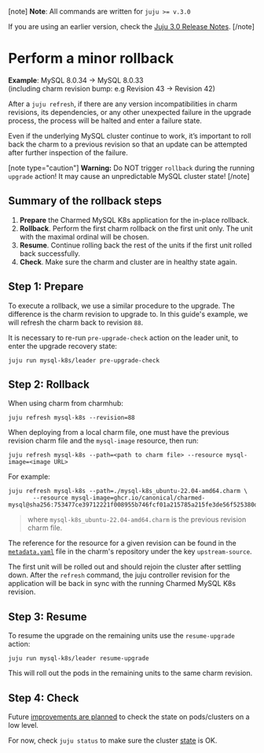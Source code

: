 [note]
**Note**: All commands are written for `juju >= v.3.0`

If you are using an earlier version, check the [Juju 3.0 Release Notes](https://juju.is/docs/juju/roadmap#heading--juju-3-0-0---22-oct-2022).
[/note]

# Perform a minor rollback
**Example**: MySQL 8.0.34 -> MySQL 8.0.33<br/>
(including charm revision bump: e.g Revision 43 -> Revision 42)

After a `juju refresh`, if there are any version incompatibilities in charm revisions, its dependencies, or any other unexpected failure in the upgrade process, the process will be halted and enter a failure state.

Even if the underlying MySQL cluster continue to work, it’s important to roll back the charm to a previous revision so that an update can be attempted after further inspection of the failure.

[note type="caution"]
**Warning:** Do NOT trigger `rollback` during the running `upgrade` action! It may cause an  unpredictable MySQL cluster state!
[/note]

## Summary of the rollback steps
1. **Prepare** the Charmed MySQL K8s application for the in-place rollback.
2. **Rollback**. Perform the first charm rollback on the first unit only. The unit with the maximal ordinal will be chosen.
3. **Resume**. Continue rolling back the rest of the units if the first unit rolled back successfully.
4. **Check**. Make sure the charm and cluster are in healthy state again.

## Step 1: Prepare

To execute a rollback, we use a similar procedure to the upgrade. The difference is the charm revision to upgrade to. In this guide's example, we will refresh the charm back to revision `88`.

It is necessary to re-run `pre-upgrade-check` action on the leader unit, to enter the upgrade recovery state:
```shell
juju run mysql-k8s/leader pre-upgrade-check
```

## Step 2: Rollback

When using charm from charmhub:
```shell
juju refresh mysql-k8s --revision=88
```

When deploying from a local charm file, one must have the previous revision charm file and the `mysql-image` resource, then run:
```shell
juju refresh mysql-k8s --path=<path to charm file> --resource mysql-image=<image URL>
```
For example:
```shell
juju refresh mysql-k8s --path=./mysql-k8s_ubuntu-22.04-amd64.charm \
       --resource mysql-image=ghcr.io/canonical/charmed-mysql@sha256:753477ce39712221f008955b746fcf01a215785a215fe3de56f525380d14ad97
```
> where `mysql-k8s_ubuntu-22.04-amd64.charm` is the previous revision charm file. 

The reference for the resource for a given revision can be found in the [`metadata.yaml`](https://github.com/canonical/mysql-k8s-operator/blob/e4beca6b34313a977eab5ab2c74fa43586f1154c/metadata.yaml) file in the charm's repository under the key `upstream-source`.

The first unit will be rolled out and should rejoin the cluster after settling down. After the `refresh` command, the juju controller revision for the application will be back in sync with the running Charmed MySQL K8s revision.

## Step 3: Resume

To resume the upgrade on the remaining units use the `resume-upgrade` action:
```shell
juju run mysql-k8s/leader resume-upgrade
```

This will roll out the pods in the remaining units to the same charm revision.

## Step 4: Check

Future [improvements are planned](https://warthogs.atlassian.net/browse/DPE-2621) to check the state on pods/clusters on a low level. 

For now, check `juju status` to make sure the cluster [state](/t/11866) is OK.